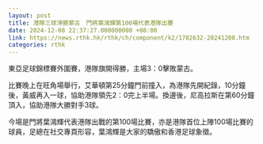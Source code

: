 ```yaml
---
layout: post
title: 港隊三球淨勝蒙古　門將葉鴻輝第100場代表港隊出賽
date: 2024-12-08 22:37:27.000000000 +08:00
link: https://news.rthk.hk/rthk/ch/component/k2/1782632-20241208.htm
categories: rthk
---
```


東亞足球錦標賽外圍賽，港隊旗開得勝，主場3：0擊敗蒙古。

比賽晚上在旺角場舉行，艾華頓第25分鐘門前撞入，為港隊先開紀錄，10分鐘後，黃威再入一球，協助港隊領先2：0完上半場。換邊後，尼高拉斯在第60分鐘頂入，協助港隊大勝對手3球。

今場是門將葉鴻輝代表港隊出戰的第100場比賽，亦是港隊首位上陣100場比賽的球員，足總在社交專頁形容，葉鴻輝是大家的驕傲和香港足球象徵。
